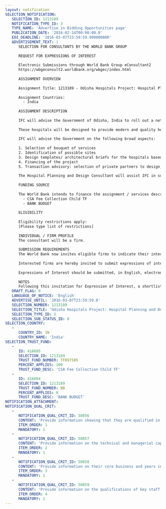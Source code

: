 ```yaml
---
layout: notification
SELECTION_NOTIFICATION: 
   SELECTION_ID: 1213189
   NOTIFICATION_TYPE_ID: 3
   TYPE_NAME: 'Advertise in Bidding Opportunities page'
   PUBLICATION_DATE: '2016-02-14T00:00:00.0'
   EOI_DEADLINE: '2016-03-07T23:59:59.900000000'
   ADVERTISEMENT_TEXT: |
      SELECTION FOR CONSULTANTS BY THE WORLD BANK GROUP
      
      REQUEST FOR EXPRESSIONS OF INTEREST
      
      Electronic Submissions through World Bank Group eConsultant2
      https://wbgeconsult2.worldbank.org/wbgec/index.html
      
      ASSIGNMENT OVERVIEW
      
      Assignment Title: 1213189 - Odisha Hospitals Project: Hospital Planning and Design Consultant
      
      Assignment Countries:
        - India
      
      ASSIGNMENT DESCRIPTION
      
      IFC will advise the Government of Odisha, India to roll out a network of between 6-12 low cost hospitals across the state on a PPP basis.
      
      These hospitals will be designed to provide modern and quality healthcare services at affordable rates for the next few decades in the state. 
      
      IFC will advise the Government on the following broad aspects:
      
      1. Selection of bouquet of services
      2. Identification of possible sites
      3. Design templates/ architectural briefs for the hospitals based on modern trends aimed at minimizing capital and operational costs while enhancing quality of clinical services
      4. Financing of the project
      5. Transaction advisory: selection of private partners to design, build finance, operate, manage and transfer assets
      
      The Hospital Planning and Design Consultant will assist IFC in surveying sites available and in making detailed recommendations in designing low cost hospitals from both capital expenditure and operational expenditure  using World Class knowledge and innovations. The consultant is expected to develop design specifications and recommendations, architectural briefs, standard operating procedures, incorporating energy efficient and operational efficient design concept for 200 bed hospitals to be developed across the state of Odisha in India. These recommendations will be used for financial evaluation of the project and will be shared with operators as recommended design concept and architectural briefs to develop low cost hospitals in Odisha. Low cost implying both low Capital Cots and Low operating costs while complying with minimal required safety and clinical quality standards such as NABH and IFC performance standards
      
      FUNDING SOURCE
      
      The World Bank intends to finance the assignment / services described below under the following trust fund(s):
        - CSA Fee Collection Child TF
        - BANK BUDGET
      
      ELIGIBILITY
      
      Eligibility restrictions apply:
      [Please type list of restrictions]
      
      INDIVIDUAL / FIRM PROFILE
      The consultant will be a firm. 
      
      SUBMISSION REQUIREMENTS
      The World Bank now invites eligible firms to indicate their interest in providing the services.  Interested firms must provide information indicating that they are qualified to perform the services (brochures, description of similar assignments, experience in similar conditions, availability of appropriate skills among staff, etc. for firms; CV and cover letter for individuals).  Please note that the total size of all attachments should be less than 5MB.  Consultants may associate to enhance their qualifications.
      
      Interested firms are hereby invited to submit expressions of interest.
      
      Expressions of Interest should be submitted, in English, electronically through World Bank Group eTendering (https://wbgeconsult2.worldbank.org/wbgec/index.html)
      
      NOTES
      Following this invitation for Expression of Interest, a shortlist of qualified firms will be formally invited to submit proposals.  Shortlisting and selection will be subject to the availability of funding.
   DRAFT_FLAG: 0
   LANGUAGE_OF_NOTICE: 'English'
   ADVERTISE_UNTIL: '2016-03-07T23:59:59.0'
   SELECTION_NUMBER: 1213189
   SELECTION_TITLE: 'Odisha Hospitals Project: Hospital Planning and Design Consultant'
   SELECTION_TYPE_ID: 2
   SELECTION_SUB_STATUS_ID: 8
SELECTION_COUNTRY: 
   - 
      COUNTRY_ID: IN
      COUNTRY_NAME: 'India'
SELECTION_TRUST_FUND: 
   - 
      ID: 416605
      SELECTION_ID: 1213189
      TRUST_FUND_NUMBER: TF097585
      PERCENT_APPLIES: 100
      TRUST_FUND_DESC: 'CSA Fee Collection Child TF'
   - 
      ID: 416604
      SELECTION_ID: 1213189
      TRUST_FUND_NUMBER: BB
      PERCENT_APPLIES: 0
      TRUST_FUND_DESC: 'BANK BUDGET'
NOTIFICATION_ATTACHMENT: 
NOTIFICATION_QUAL_CRIT: 
   - 
      NOTIFICATION_QUAL_CRIT_ID: 50856
      CONTENT: 'Provide information showing that they are qualified in the field of the assignment.'
      ITEM_ORDER: 1
      MANDATORY: 1
   - 
      NOTIFICATION_QUAL_CRIT_ID: 50857
      CONTENT: 'Provide information on the technical and managerial capabilities of the firm.'
      ITEM_ORDER: 2
      MANDATORY: 1
   - 
      NOTIFICATION_QUAL_CRIT_ID: 50858
      CONTENT: 'Provide information on their core business and years in business.'
      ITEM_ORDER: 3
      MANDATORY: 1
   - 
      NOTIFICATION_QUAL_CRIT_ID: 50859
      CONTENT: 'Provide information on the qualifications of key staff.'
      ITEM_ORDER: 4
      MANDATORY: 1
---
```

